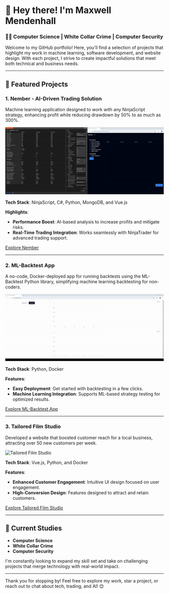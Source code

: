 # 👋 Hey there! I'm Maxwell Mendenhall

### 🧑‍💻 Computer Science | White Collar Crime | Computer Security

Welcome to my GitHub portfolio! Here, you'll find a selection of projects that highlight my work in machine learning, software development, and website design. With each project, I strive to create impactful solutions that meet both technical and business needs. 

---

## 🚀 Featured Projects

### 1. **Nember - AI-Driven Trading Solution**
Machine learning application designed to work with any NinjaScript strategy, enhancing profit while reducing drawdown by 50% to as much as 300%.

![Nember Demo](demo.gif)

**Tech Stack**: NinjaScript, C#, Python, MongoDB, and Vue.js

**Highlights**:
- **Performance Boost**: AI-based analysis to increase profits and mitigate risks.
- **Real-Time Trading Integration**: Works seamlessly with NinjaTrader for advanced trading support.

[Explore Nember](https://nember.catalystanalytics.io)

---

### 2. **ML-Backtest App**
A no-code, Docker-deployed app for running backtests using the ML-Backtest Python library, simplifying machine learning backtesting for non-coders.

![ML-Backtest App Demo](ml-backtest-app-demo.gif)

**Tech Stack**: Python, Docker

**Features**:
- **Easy Deployment**: Get started with backtesting in a few clicks.
- **Machine Learning Integration**: Supports ML-based strategy testing for optimized results.

[Explore ML-Backtest App](https://github.com/MaxwellMendenhall/backtest-with-machine-learning)

---

### 3. **Tailored Film Studio**
Developed a website that boosted customer reach for a local business, attracting over 50 new customers per week.

![Tailored Film Studio](tailored-film-studio.gif)

**Tech Stack**: Vue.js, Python, and Docker

**Features**:
- **Enhanced Customer Engagement**: Intuitive UI design focused on user engagement.
- **High-Conversion Design**: Features designed to attract and retain customers.

[Explore Tailored Film Studio](https://tailoredfilmstudio.com/)

---

## 🌱 Current Studies
- **Computer Science**
- **White Collar Crime**
- **Computer Security**

I'm constantly looking to expand my skill set and take on challenging projects that merge technology with real-world impact.

---

Thank you for stopping by! Feel free to explore my work, star a project, or reach out to chat about tech, trading, and AI! 😊

